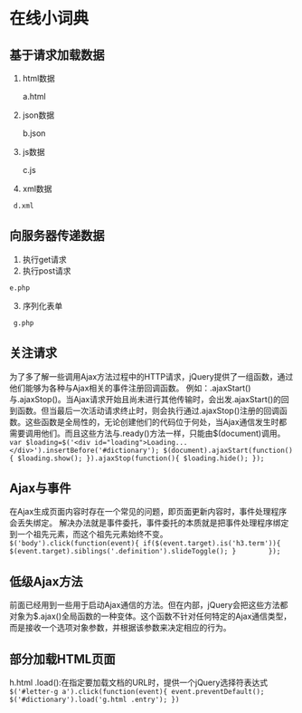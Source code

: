 在线小词典
===
基于请求加载数据
--
  1. html数据
  
     a.html  
  2. json数据
  
     b.json
  3. js数据

     c.js
  4.  xml数据
 
     d.xml
向服务器传递数据
--
  1.  执行get请求
  2.  执行post请求
   
    e.php
  3.  序列化表单
 
     g.php
关注请求
--
  为了多了解一些调用Ajax方法过程中的HTTP请求，jQuery提供了一组函数，通过他们能够为各种与Ajax相关的事件注册回调函数。
例如：.ajaxStart()与.ajaxStop()。当Ajax请求开始且尚未进行其他传输时，会出发.ajaxStart()的回到函数。但当最后一次活动请求终止时，则会执行通过.ajaxStop()注册的回调函数。这些函数是全局性的，无论创建他们的代码位于何处，当Ajax通信发生时都需要调用他们。而且这些方法与.ready()方法一样，只能由$(document)调用。
`	var $loading=$('<div id="loading">Loading...</div>').insertBefore('#dictionary');
	$(document).ajaxStart(function(){
		$loading.show();
	}).ajaxStop(function(){
		$loading.hide();
	});`

Ajax与事件
--
在Ajax生成页面内容时存在一个常见的问题，即页面更新内容时，事件处理程序会丢失绑定。
解决办法就是事件委托，事件委托的本质就是把事件处理程序绑定到一个祖先元素，而这个祖先元素始终不变。
`	$('body').click(function(event){
		if($(event.target).is('h3.term')){
			$(event.target).siblings('.definition').slideToggle();
		}		
	});`

低级Ajax方法
--
前面已经用到一些用于启动Ajax通信的方法。但在内部，jQuery会把这些方法都对象为$.ajax()全局函数的一种变体。这个函数不针对任何特定的Ajax通信类型，而是接收一个选项对象参数，并根据该参数来决定相应的行为。

部分加载HTML页面
--
 h.html
  .load():在指定要加载文档的URL时，提供一个jQuery选择符表达式
  `	$('#letter-g a').click(function(event){
		event.preventDefault();
		$('#dictionary').load('g.html .entry');
	})`
    

